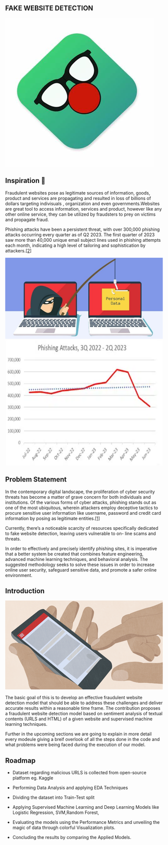 ##   FAKE WEBSITE DETECTION
![](https://github.com/InzishKhan/Fake-Website-Detection/blob/main/logos.jpeg)

## Inspiration 🤔
Fraudulent websites pose as legitimate sources of information, goods, 
product and services are propagating and resulted in loss of billions of dollars targeting indivisuals , organization and even governments.Websites 
are great tool to access information, services and product, however like any other 
online service, they can be utilized by fraudsters to prey on victims and propagate 
fraud.

Phishing attacks have been a persistent threat, with over 300,000 phishing attacks occurring every quarter as of Q2 2023. The first quarter of 2023 saw more than 40,000 unique email subject lines used in phishing attempts each month, indicating a high level of tailoring and sophistication by attackers.[[2]](https://www.comparitech.com/blog/vpn-privacy/phishing-statistics-facts/)

![](https://github.com/InzishKhan/Fake-Website-Detection/blob/main/pics1.jpeg)
<img src="https://github.com/InzishKhan/Fake-Website-Detection/blob/main/pics2.png" alt="Description" width="1000" height="400">

## Problem Statement 

In the contemporary digital landscape, the proliferation of
 cyber security threats has become a matter of grave concern for
 both individuals and institutions. Of the various forms of cyber
 attacks, phishing stands out as one of the most ubiquitous,
 wherein attackers employ deceptive tactics to procure sensitive
 user information like username, password and credit card
 information by posing as legitimate entities.[[1]](https://www.researchgate.net/publication/345977903_A_Novel_Ensemble_Machine_Learning_Method_to_Detect_Phishing_Attack)

 Currently, there’s a noticeable scarcity of resources
specifically dedicated to fake website detection, leaving users vulnerable to on-
line scams and threats.

In order to effectively and precisely identify phishing sites, it is imperative that a better system be created that combines feature engineering, advanced machine learning techniques, and behavioral analysis. The suggested methodology seeks to solve these issues in order to increase online user security, safeguard sensitive data, and promote a safer online environment.

## Introduction 
![](https://github.com/InzishKhan/Fake-Website-Detection/blob/main/pics3.gif)

The basic goal of this is to develop an effective fraudulent website detection model that should be able to address these 
challenges and deliver accurate results within a reasonable time frame. The contribution 
proposes a fraudulent website detection model based on sentiment analysis of textual 
contents (URLS and HTML) of a given website and supervised machine learning techniques.

Further in the upcoming sections we are going to explain in more detail every modeule giving a breif overlook of all the steps done in the code and what problems were being faced during the execution of our model.

## Roadmap

- Dataset regarding malicious URLS is collected from open-source platform eg. Kaggle 

- Performing Data Analysis and applying EDA Techniques
- Dividing the dataset into Train-Test split 
- Applying Supervised Machine Learning and  Deep Learning Models like Logistic Regression, SVM,Random Forest, 
- Evaluating the models using the Performance Metrics and unveiling the magic of data through colorful Visualization plots.
- Concluding the results by comparing the Applied Models.

